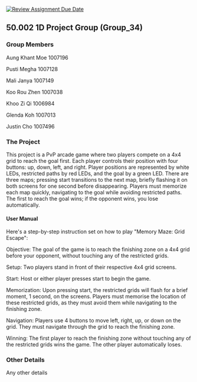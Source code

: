 [![Review Assignment Due Date](https://classroom.github.com/assets/deadline-readme-button-24ddc0f5d75046c5622901739e7c5dd533143b0c8e959d652212380cedb1ea36.svg)](https://classroom.github.com/a/5YTzVbxp)
## 50.002 1D Project Group (Group_34)

### Group Members

Aung Khant Moe  1007196

Pusti Megha     1007128

Mali Janya      1007149

Koo Rou Zhen    1007038

Khoo Zi Qi      1006984

Glenda Koh      1007013

Justin Cho      1007496

### The Project

This project is a PvP arcade game where two players compete on a 4x4 grid to reach the goal first. Each player controls their position with four buttons: up, down, left, and right. Player positions are represented by white LEDs, restricted paths by red LEDs, and the goal by a green LED. There are three maps; pressing start transitions to the next map, briefly flashing it on both screens for one second before disappearing. Players must memorize each map quickly, navigating to the goal while avoiding restricted paths. The first to reach the goal wins; if the opponent wins, you lose automatically.

#### User Manual
Here's a step-by-step instruction set on how to play "Memory Maze: Grid Escape":  

Objective: The goal of the game is to reach the finishing zone on a 4x4 grid before your opponent, without touching any of the restricted grids. 

Setup: Two players stand in front of their respective 4x4 grid screens. 

Start: Host or either player presses start to begin the game. 

Memorization: Upon pressing start, the restricted grids will flash for a brief moment, 1 second, on the screens. Players must memorise the location of these restricted grids, as they must avoid them while navigating to the finishing zone. 

Navigation: Players use 4 buttons to move left, right, up, or down on the grid. They must navigate through the grid to reach the finishing zone. 

Winning: The first player to reach the finishing zone without touching any of the restricted grids wins the game. The other player automatically loses.


### Other Details

Any other details
